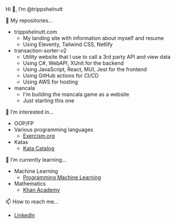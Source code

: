 Hi 👋, I’m @trippshelnutt

🎯 My repositories...
- trippshelnutt.com
  - My landing site with information about myself and resume
  - Using Eleventy, Tailwind CSS, Netlify
- transaction-sorter-v2
  - Utility website that I use to call a 3rd party API and view data
  - Using C#, WebAPI, XUnit for the backend
  - Using JavaScript, React, MUI, Jest for the frontend
  - Using GitHub actions for CI/CD
  - Using AWS for hosting
- mancala
  - I'm building the mancala game as a website
  - Just starting this one

👀 I’m interested in...
- OOP/FP
- Various programming languages
  - [Exercism.org](https://exercism.org/profiles/trippshelnutt)
- Katas
  - [Kata Catalog](https://github.com/ardalis/kata-catalog) 

🌱 I’m currently learning...
- Machine Learning
  - [Programming Machine Learning](https://www.progml.com/)
- Mathematics
  - [Khan Academy](https://www.khanacademy.org/profile/trippshelnutt)

📫 How to reach me...
- [LinkedIn](https://www.linkedin.com/in/trippshelnutt/)

